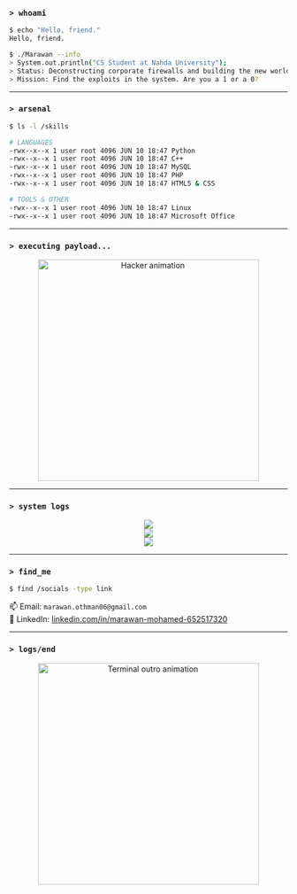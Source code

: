 ### `> whoami`

```sh
$ echo "Hello, friend."
Hello, friend.

$ ./Marawan --info
> System.out.println("CS Student at Nahda University");
> Status: Deconstructing corporate firewalls and building the new world on the ashes of the old.
> Mission: Find the exploits in the system. Are you a 1 or a 0?
```

---

### `> arsenal`

```sh
$ ls -l /skills

# LANGUAGES
-rwx--x--x 1 user root 4096 JUN 10 18:47 Python
-rwx--x--x 1 user root 4096 JUN 10 18:47 C++
-rwx--x--x 1 user root 4096 JUN 10 18:47 MySQL
-rwx--x--x 1 user root 4096 JUN 10 18:47 PHP
-rwx--x--x 1 user root 4096 JUN 10 18:47 HTML5 & CSS

# TOOLS & OTHER
-rwx--x--x 1 user root 4096 JUN 10 18:47 Linux
-rwx--x--x 1 user root 4096 JUN 10 18:47 Microsoft Office
```

---

### `> executing payload...`

<p align="center">
  <img src="https://media.giphy.com/media/xT9IgzoKnwFNmISR8I/giphy.gif" width="400" alt="Hacker animation"/>
</p>

---

### `> system logs`

<p align="center">
  <img src="https://github-readme-stats.vercel.app/api?username=Marawan6&show_icons=true&theme=radical" />
  <br/>
  <img src="https://github-readme-streak-stats.herokuapp.com/?user=Marawan6&theme=radical" />
  <br/>
  <img src="https://github-readme-stats.vercel.app/api/top-langs/?username=Marawan6&layout=compact&theme=radical" />
</p>

---

### `> find_me`

```sh
$ find /socials -type link
```

📫 Email: `marawan.othman06@gmail.com`  
🔗 LinkedIn: [linkedin.com/in/marawan-mohamed-652517320](https://linkedin.com/in/marawan-mohamed-652517320)

---

### `> logs/end`

<p align="center">
  <img src="https://media.giphy.com/media/3ov9jExd1X1c3z3P8w/giphy.gif" width="400" alt="Terminal outro animation"/>
</p>
